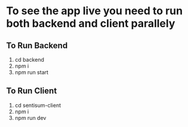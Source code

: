 # To see the app live you need to run both backend and client parallely
## To Run Backend
1. cd backend
2. npm i
3. npm run start

## To Run Client
1. cd sentisum-client
2. npm i
3. npm run dev
